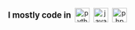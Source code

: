 <div style="text-align: center; display: flex; align-items: center; justify-content: center; gap: 8px;">
  <span style="font-weight: bold; font-size: 1.2em;">I mostly code in</span>
  <img src="https://img.shields.io/badge/Python-3776AB?logo=python&logoColor=white&style=for-the-badge" height="30" alt="python logo" />
  <img src="https://img.shields.io/badge/JavaScript-F7DF1E?logo=javascript&logoColor=black&style=for-the-badge" height="30" alt="javascript logo" />
  <img src="https://img.shields.io/badge/PHP-777BB4?logo=php&logoColor=black&style=for-the-badge" height="30" alt="php logo" />
</div>
